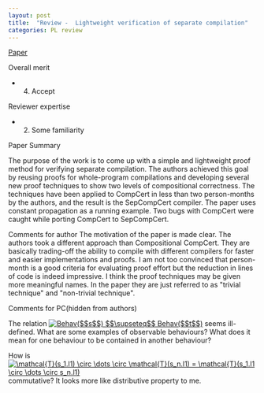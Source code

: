 ```yaml
---
layout: post
title:  "Review -  Lightweight verification of separate compilation"
categories: PL review
---
```


[Paper](https://doi.org/10.1145/2837614.2837642)


Overall merit
- 4. Accept

Reviewer expertise
- 2. Some familiarity

Paper Summary

The purpose of the work is to come up with a simple and lightweight proof method
for verifying separate compilation. The authors achieved this goal by reusing proofs for whole-program compilations and developing several new proof techniques to show two levels of compositional correctness. The techniques have been applied to CompCert in less than two person-months by the authors, and the result is the SepCompCert compiler. The paper uses constant propagation as a running example. Two bugs with CompCert were caught while porting CompCert to SepCompCert.

Comments for author
The motivation of the paper is made clear. The authors took a different approach than Compositional CompCert. They are basically trading-off the ability to compile with different compilers for faster and easier implementations and proofs. I am not too convinced that person-month is a good criteria for evaluating proof effort but the reduction in lines of code is indeed impressive. I think the proof techniques may be given more meaningful names. In the paper they are just referred to as "trivial technique" and "non-trivial technique".

Comments for PC(hidden from authors)

The relation <a href="https://www.codecogs.com/eqnedit.php?latex=Behav($$s$$)&space;$$\supseteq$$&space;Behav($$t$$)" target="_blank"><img src="https://latex.codecogs.com/gif.latex?Behav($$s$$)&space;$$\supseteq$$&space;Behav($$t$$)" title="Behav($$s$$) $$\supseteq$$ Behav($$t$$)" /></a> seems ill-defined. What are some examples of observable behaviours? What does it mean for one behaviour to be contained in another behaviour?

How is <a href="https://www.codecogs.com/eqnedit.php?latex=\mathcal{T}(s_1.l1)&space;\circ&space;\dots&space;\circ&space;\mathcal{T}(s_n.l1)&space;=&space;\mathcal{T}(s_1.l1&space;\circ&space;\dots&space;\circ&space;s_n.l1)" target="_blank"><img src="https://latex.codecogs.com/gif.latex?\mathcal{T}(s_1.l1)&space;\circ&space;\dots&space;\circ&space;\mathcal{T}(s_n.l1)&space;=&space;\mathcal{T}(s_1.l1&space;\circ&space;\dots&space;\circ&space;s_n.l1)" title="\mathcal{T}(s_1.l1) \circ \dots \circ \mathcal{T}(s_n.l1) = \mathcal{T}(s_1.l1 \circ \dots \circ s_n.l1)" /></a> commutative? It looks more like distributive property to me.
